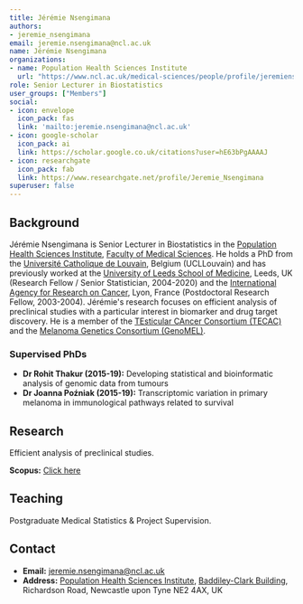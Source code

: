 ```yaml
---
title: Jérémie Nsengimana
authors:
- jeremie_nsengimana
email: jeremie.nsengimana@ncl.ac.uk
name: Jérémie Nsengimana
organizations:
- name: Population Health Sciences Institute
  url: "https://www.ncl.ac.uk/medical-sciences/people/profile/jeremiensengimana.html"
role: Senior Lecturer in Biostatistics
user_groups: ["Members"]
social:
- icon: envelope
  icon_pack: fas
  link: 'mailto:jeremie.nsengimana@ncl.ac.uk'
- icon: google-scholar
  icon_pack: ai
  link: https://scholar.google.co.uk/citations?user=hE63bPgAAAAJ
- icon: researchgate
  icon_pack: fab
  link: https://www.researchgate.net/profile/Jeremie_Nsengimana
superuser: false
---
```


## Background

Jérémie Nsengimana is Senior Lecturer in Biostatistics in the [Population Health Sciences Institute](https://www.ncl.ac.uk/medical-sciences/research/institutes/health-sciences/), [Faculty of Medical Sciences](https://www.ncl.ac.uk/medical-sciences/). He holds a PhD from the [Université Catholique de Louvain](https://uclouvain.be/en/index.html), Belgium (UCLLouvain) and has previously worked at the [University of Leeds School of Medicine](https://medicinehealth.leeds.ac.uk/medicine), Leeds, UK (Research Fellow / Senior Statistician, 2004-2020) and the [International Agency for Research on Cancer](https://www.iarc.fr/), Lyon, France (Postdoctoral Research Fellow, 2003-2004). Jérémie's research focuses on efficient analysis of preclinical studies with a particular interest in biomarker and drug target discovery. He is a member of the [TEsticular CAncer Consortium (TECAC)](https://www.tecac.org/) and the [Melanoma Genetics Consortium (GenoMEL)](http://genomel.org/).

### Supervised PhDs

- __Dr Rohit Thakur (2015-19):__ Developing statistical and bioinformatic analysis of genomic data from tumours
- __Dr Joanna Poźniak (2015-19):__ Transcriptomic variation in primary melanoma in immunological pathways related to survival

## Research

Efficient analysis of preclinical studies.

__Scopus:__ [Click here](https://www.scopus.com/authid/detail.uri?authorId=15925864000)

## Teaching

Postgraduate Medical Statistics & Project Supervision.

## Contact

- __Email:__ [jeremie.nsengimana@ncl.ac.uk](mailto:jeremie.nsengimana@ncl.ac.uk)
- __Address:__ [Population Health Sciences Institute](https://www.ncl.ac.uk/medical-sciences/research/institutes/health-sciences/), [Baddiley-Clark Building](https://www.ncl.ac.uk/tour/academic/baddiley-clark/), Richardson Road, Newcastle upon Tyne NE2 4AX, UK
